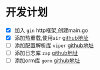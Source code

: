 # 开发计划

- [x] 加入 `gin` http框架,创建main.go
- [x] 添加热重载,使用`air` [github地址](https://github.com/cosmtrek/air)
- [ ] 添加配置解析库 `viper` [github地址](https://github.com/spf13/viper) 
- [ ] 添加日志库 `zap` [github地址](https://github.com/uber-go/zap)
- [ ] 添加orm库 `gorm` [github地址](https://github.com/go-gorm/gorm) 